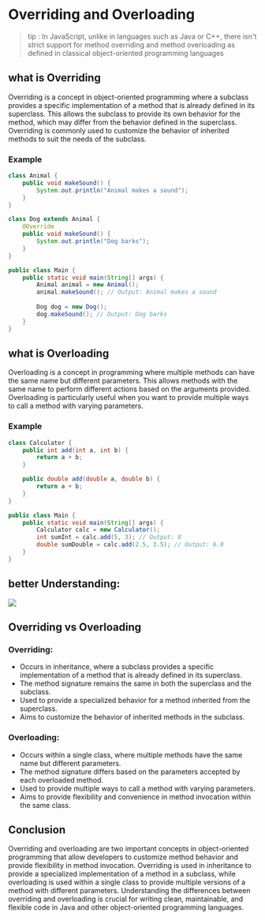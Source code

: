 # Overriding and Overloading

> tip : In JavaScript, unlike in languages such as Java or C++, there isn't strict support for method overriding and method overloading as defined in classical object-oriented programming languages

## what is Overriding
Overriding is a concept in object-oriented programming where a subclass provides a specific implementation of a method that is already defined in its superclass. This allows the subclass to provide its own behavior for the method, which may differ from the behavior defined in the superclass. Overriding is commonly used to customize the behavior of inherited methods to suit the needs of the subclass.


### Example

```java
class Animal {
    public void makeSound() {
        System.out.println("Animal makes a sound");
    }
}

class Dog extends Animal {
    @Override
    public void makeSound() {
        System.out.println("Dog barks");
    }
}

public class Main {
    public static void main(String[] args) {
        Animal animal = new Animal();
        animal.makeSound(); // Output: Animal makes a sound
        
        Dog dog = new Dog();
        dog.makeSound(); // Output: Dog barks
    }
}
```

## what is Overloading
Overloading is a concept in programming where multiple methods can have the same name but different parameters. This allows methods with the same name to perform different actions based on the arguments provided. Overloading is particularly useful when you want to provide multiple ways to call a method with varying parameters.

### Example

```java
class Calculator {
    public int add(int a, int b) {
        return a + b;
    }

    public double add(double a, double b) {
        return a + b;
    }
}

public class Main {
    public static void main(String[] args) {
        Calculator calc = new Calculator();
        int sumInt = calc.add(5, 3); // Output: 8
        double sumDouble = calc.add(2.5, 3.5); // Output: 6.0
    }
}
```

## better Understanding:

![](https://www.boardinfinity.com/blog/content/images/2023/04/Method-Overloading-and-Overriding.png)

## Overriding vs Overloading

### Overriding:

- Occurs in inheritance, where a subclass provides a specific implementation of a method that is already defined in its superclass.
- The method signature remains the same in both the superclass and the subclass.
- Used to provide a specialized behavior for a method inherited from the superclass.
- Aims to customize the behavior of inherited methods in the subclass.

### Overloading:

- Occurs within a single class, where multiple methods have the same name but different parameters.
- The method signature differs based on the parameters accepted by each overloaded method.
- Used to provide multiple ways to call a method with varying parameters.
- Aims to provide flexibility and convenience in method invocation within the same class.

## Conclusion

Overriding and overloading are two important concepts in object-oriented programming that allow developers to customize method behavior and provide flexibility in method invocation. Overriding is used in inheritance to provide a specialized implementation of a method in a subclass, while overloading is used within a single class to provide multiple versions of a method with different parameters. Understanding the differences between overriding and overloading is crucial for writing clean, maintainable, and flexible code in Java and other object-oriented programming languages.
